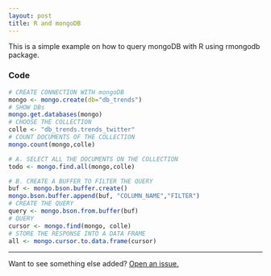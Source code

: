 ```yaml
---
layout: post
title: R and mongoDB
---
```



<div class="message">
  This is a simple example on how to query mongoDB with R using rmongodb package.
</div>


### Code

```R
# CREATE CONNECTION WITH mongoDB
mongo <- mongo.create(db="db_trends")
# SHOW DBs
mongo.get.databases(mongo)
# CHOOSE THE COLLECTION
colle <- "db_trends.trends_twitter"
# COUNT DOCUMENTS OF THE COLLECTION
mongo.count(mongo,colle)

# A. SELECT ALL THE DOCUMENTS ON THE COLLECTION
todo <- mongo.find.all(mongo,colle)

# B. CREATE A BUFFER TO FILTER THE QUERY
buf <- mongo.bson.buffer.create()
mongo.bson.buffer.append(buf, "COLUMN_NAME","FILTER")
# CREATE THE QUERY
query <- mongo.bson.from.buffer(buf)
# QUERY
cursor <- mongo.find(mongo, colle)
# STORE THE RESPONSE INTO A DATA FRAME
all <- mongo.cursor.to.data.frame(cursor) 
```

-----

Want to see something else added? <a href="https://github.com/afrdiaz/afrdiaz.github.io/issues/new">Open an issue.</a>
